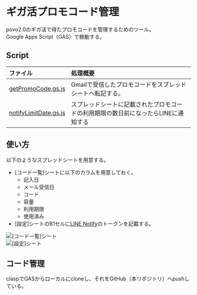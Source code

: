 # ギガ活プロモコード管理
povo2.0のギガ活で得たプロモコードを管理するためのツール。  
Google Apps Script（GAS）で稼動する。

## Script
|ファイル|処理概要|
|:--|:--|
|[getPromoCode.gs.js](./getPromoCode.gs.js)|Gmailで受信したプロモコードをスプレッドシートへ転記する。|
|[notifyLimitDate.gs.js](./notifyLimitDate.gs.js)|スプレッドシートに記載されたプロモコードの利用期限の数日前になったらLINEに通知する|

## 使い方
以下のようなスプレッドシートを用意する。
- [コード一覧]シートに以下のカラムを用意しておく。
  - 記入日
  - メール受信日
  - コード
  - 容量
  - 利用期限
  - 使用済み
- [設定]シートのB1セルに[LINE Notify](https://notify-bot.line.me/ja/)のトークンを記載する。

![\[コード一覧\]シート](https://github.com/ck-fm0211/gigakatsu-promocode-manage/blob/images/sheet1.png)  
![\[設定\]シート](https://github.com/ck-fm0211/gigakatsu-promocode-manage/blob/images/sheet2.png)

## コード管理
claspでGASからローカルにcloneし、それをGitHub（本リポジトリ）へpushしている。

